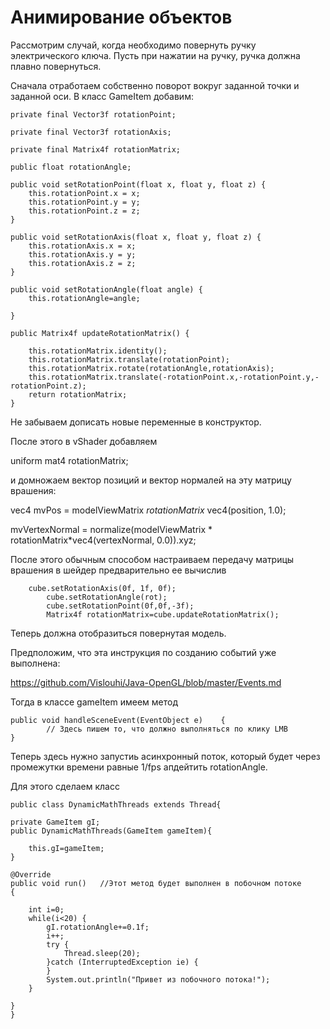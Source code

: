 # Анимирование объектов

Рассмотрим случай, когда необходимо повернуть ручку электрического ключа. Пусть при нажатии на ручку, ручка должна плавно повернуться.

Сначала отработаем собственно поворот вокруг заданной точки и заданной оси. В класс GameItem добавим:

    private final Vector3f rotationPoint;
    
    private final Vector3f rotationAxis;
    
    private final Matrix4f rotationMatrix;
    
    public float rotationAngle;

    public void setRotationPoint(float x, float y, float z) {
        this.rotationPoint.x = x;
        this.rotationPoint.y = y;
        this.rotationPoint.z = z;
    }
    
    public void setRotationAxis(float x, float y, float z) {
        this.rotationAxis.x = x;
        this.rotationAxis.y = y;
        this.rotationAxis.z = z;
    }
    
    public void setRotationAngle(float angle) {
        this.rotationAngle=angle;
        
    }
    
    public Matrix4f updateRotationMatrix() {
    	
    	this.rotationMatrix.identity();
    	this.rotationMatrix.translate(rotationPoint);
    	this.rotationMatrix.rotate(rotationAngle,rotationAxis);
    	this.rotationMatrix.translate(-rotationPoint.x,-rotationPoint.y,-rotationPoint.z);
    	return rotationMatrix;
    }

Не забываем дописать новые переменные в конструктор.

После этого в vShader добавляем

uniform mat4 rotationMatrix;

и домножаем вектор позиций и вектор нормалей на эту матрицу врашения:

vec4 mvPos = modelViewMatrix *rotationMatrix* vec4(position, 1.0);

mvVertexNormal = normalize(modelViewMatrix * rotationMatrix*vec4(vertexNormal, 0.0)).xyz;

После этого обычным способом настраиваем передачу матрицы врашения в шейдер предварительно ее вычислив

	    сube.setRotationAxis(0f, 1f, 0f);
            cube.setRotationAngle(rot);
            cube.setRotationPoint(0f,0f,-3f);
            Matrix4f rotationMatrix=cube.updateRotationMatrix();

Теперь должна отобразиться повернутая модель.




Предположим, что эта инструкция по созданию событий уже выполнена:

https://github.com/Vislouhi/Java-OpenGL/blob/master/Events.md

Тогда в классе gameItem имеем метод

    public void handleSceneEvent(EventObject e)    {
		    // Здесь пишем то, что должно выполняться по клику LMB     	  	
    }
    
Теперь здесь нужно запустиь асинхронный поток, который будет через промежутки времени равные 1/fps апдейтить rotationAngle.

Для этого сделаем класс

	public class DynamicMathThreads extends Thread{
	
	private GameItem gI;
	public DynamicMathThreads(GameItem gameItem){
		
		this.gI=gameItem;
	}

	@Override
	public void run()	//Этот метод будет выполнен в побочном потоке
	{
		
		int i=0;
		while(i<20) {
			gI.rotationAngle+=0.1f;
			i++;
			try {
				Thread.sleep(20);
			}catch (InterruptedException ie) {
			}
			System.out.println("Привет из побочного потока!");
		}

	}
	}

